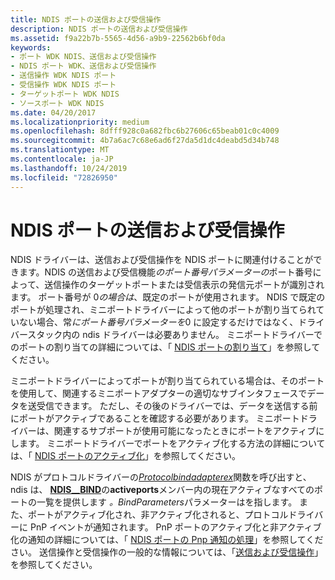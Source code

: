 ```yaml
---
title: NDIS ポートの送信および受信操作
description: NDIS ポートの送信および受信操作
ms.assetid: f9a22b7b-5565-4d56-a9b9-22562b6bf0da
keywords:
- ポート WDK NDIS、送信および受信操作
- NDIS ポート WDK、送信および受信操作
- 送信操作 WDK NDIS ポート
- 受信操作 WDK NDIS ポート
- ターゲットポート WDK NDIS
- ソースポート WDK NDIS
ms.date: 04/20/2017
ms.localizationpriority: medium
ms.openlocfilehash: 8dfff928c0a682fbc6b27606c65beab01c0c4009
ms.sourcegitcommit: 4b7a6ac7c68e6ad6f27da5d1dc4deabd5d34b748
ms.translationtype: MT
ms.contentlocale: ja-JP
ms.lasthandoff: 10/24/2019
ms.locfileid: "72826950"
---
```

# <a name="ndis-port-send-and-receive-operations"></a>NDIS ポートの送信および受信操作





NDIS ドライバーは、送信および受信操作を NDIS ポートに関連付けることができます。NDIS の送信および受信機能*のポート番号パラメーターの*ポート番号によって、送信操作のターゲットポートまたは受信表示の発信元ポートが識別されます。 ポート番号が 0*の場合は*、既定のポートが使用されます。 NDIS で既定のポートが処理され、ミニポートドライバーによって他のポートが割り当てられていない場合、常*にポート番号パラメーターを*0 に設定するだけではなく、ドライバースタック内の ndis ドライバーは必要ありません。 ミニポートドライバーでのポートの割り当ての詳細については、「 [NDIS ポートの割り当て](allocating-an-ndis-port.md)」を参照してください。

ミニポートドライバーによってポートが割り当てられている場合は、そのポートを使用して、関連するミニポートアダプターの適切なサブインタフェースでデータを送受信できます。 ただし、その後のドライバーでは、データを送信する前にポートがアクティブであることを確認する必要があります。 ミニポートドライバーは、関連するサブポートが使用可能になったときにポートをアクティブにします。 ミニポートドライバーでポートをアクティブ化する方法の詳細については、「 [NDIS ポートのアクティブ化](activating-an-ndis-port.md)」を参照してください。

NDIS がプロトコルドライバーの[*Protocolbindadapterex*](https://docs.microsoft.com/windows-hardware/drivers/ddi/ndis/nc-ndis-protocol_bind_adapter_ex)関数を呼び出すと、ndis は、 [**NDIS\_\_BIND**](https://docs.microsoft.com/windows-hardware/drivers/ddi/ndis/ns-ndis-_ndis_bind_parameters)の**activeports**メンバー内の現在アクティブなすべてのポートの一覧を提供します *。BindParameters*パラメーターはを指します。 また、ポートがアクティブ化され、非アクティブ化されると、プロトコルドライバーに PnP イベントが通知されます。 PnP ポートのアクティブ化と非アクティブ化の通知の詳細については、「 [NDIS ポートの Pnp 通知の処理](handling-ndis-ports-pnp-event-notifications.md)」を参照してください。 送信操作と受信操作の一般的な情報については、「[送信および受信操作](send-and-receive-operations.md)」を参照してください。

 

 





